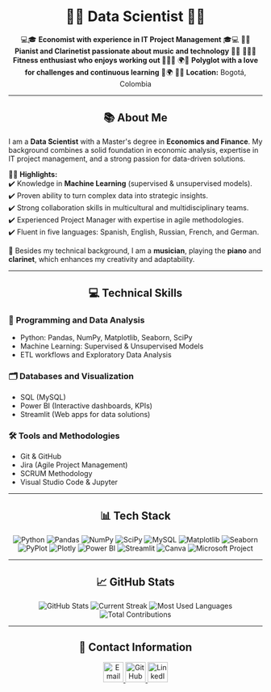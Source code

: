 <h1 align="center">👨‍💻 Data Scientist 👨‍💻</h1>
<p align="center">
💻🎓 <strong>Economist with experience in IT Project Management</strong> 🎓💻  
🎹🎼 <strong>Pianist and Clarinetist passionate about music and technology</strong> 🎼🎹  
🏋️‍♂️💪 <strong>Fitness enthusiast who enjoys working out </strong> 💪🏋️‍♂️  
🌍💬 <strong>Polyglot with a love for challenges and continuous learning</strong> 💬🌍  
📍🌆 <strong>Location:</strong> Bogotá, Colombia  
</p>

---

<h2 align="center">📚 About Me</h2>

I am a **Data Scientist** with a Master's degree in **Economics and Finance**. My background combines a solid foundation in economic analysis, expertise in IT project management, and a strong passion for data-driven solutions.

👨‍💻 **Highlights:**  
✔️ Knowledge in **Machine Learning** (supervised & unsupervised models).  
✔️ Proven ability to turn complex data into strategic insights.  
✔️ Strong collaboration skills in multicultural and multidisciplinary teams.  
✔️ Experienced Project Manager with expertise in agile methodologies.  
✔️ Fluent in five languages: Spanish, English, Russian, French, and German.  

🎵 Besides my technical background, I am a **musician**, playing the **piano** and **clarinet**, which enhances my creativity and adaptability.  

---

<h2 align="center">💻 Technical Skills</h2>

### 🔢 **Programming and Data Analysis**  
- Python: Pandas, NumPy, Matplotlib, Seaborn, SciPy  
- Machine Learning: Supervised & Unsupervised Models  
- ETL workflows and Exploratory Data Analysis  

### 🗂️ **Databases and Visualization**  
- SQL (MySQL)  
- Power BI (Interactive dashboards, KPIs)  
- Streamlit (Web apps for data solutions)  

### 🛠️ **Tools and Methodologies**  
- Git & GitHub  
- Jira (Agile Project Management)  
- SCRUM Methodology  
- Visual Studio Code & Jupyter  

---

<h2 align="center">📊 Tech Stack</h2>

<p align="center">
  <img src="https://img.shields.io/badge/-Python-3776AB?logo=python&logoColor=white&style=flat-square" alt="Python" />
  <img src="https://img.shields.io/badge/-Pandas-150458?logo=pandas&logoColor=white&style=flat-square" alt="Pandas" />
  <img src="https://img.shields.io/badge/-NumPy-013243?logo=numpy&logoColor=white&style=flat-square" alt="NumPy" />
  <img src="https://img.shields.io/badge/-SciPy-8CAAE6?logo=scipy&logoColor=white&style=flat-square" alt="SciPy" />
  <img src="https://img.shields.io/badge/-MySQL-4479A1?logo=mysql&logoColor=white&style=flat-square" alt="MySQL" />
  <img src="https://img.shields.io/badge/-Matplotlib-005571?logo=matplotlib&logoColor=white&style=flat-square" alt="Matplotlib" />
  <img src="https://img.shields.io/badge/-Seaborn-9A9A9A?style=flat-square" alt="Seaborn" />
  <img src="https://img.shields.io/badge/-PyPlot-764ABC?style=flat-square" alt="PyPlot" />
  <img src="https://img.shields.io/badge/-Plotly-3F4F75?logo=plotly&logoColor=white&style=flat-square" alt="Plotly" />
  <img src="https://img.shields.io/badge/-Power%20BI-F2C811?logo=powerbi&logoColor=black&style=flat-square" alt="Power BI" />
  <img src="https://img.shields.io/badge/-Streamlit-FF4B4B?logo=streamlit&logoColor=white&style=flat-square" alt="Streamlit" />
  <img src="https://img.shields.io/badge/-Canva-00C4CC?logo=canva&logoColor=white&style=flat-square" alt="Canva" />
  <img src="https://img.shields.io/badge/-Microsoft%20Project-217346?logo=microsoftproject&logoColor=white&style=flat-square" alt="Microsoft Project" />
</p>

---

<h2 align="center">📈 GitHub Stats</h2>

<p align="center">
  <img src="https://github-readme-stats.vercel.app/api?username=Klavier12&show_icons=true&theme=radical" alt="GitHub Stats" />
  <img src="https://github-readme-streak-stats.herokuapp.com/?user=Klavier12&theme=radical" alt="Current Streak" />
  <img src="https://github-readme-stats.vercel.app/api/top-langs/?username=Klavier12&layout=compact&theme=radical" alt="Most Used Languages" />
  <img src="https://github-readme-stats.vercel.app/api?username=Klavier12&show_icons=true&count_private=true&hide=contribs&theme=radical" alt="Total Contributions" />
</p>

---

<h2 align="center">📲 Contact Information</h2>

<p align="center">
  <a href="mailto:cristian1028andres@hotmail.com">
    <img src="https://img.icons8.com/ios-filled/50/000000/email.png" alt="Email" width="40" height="40"/>
  </a>
  <a href="https://github.com/Klavier12">
    <img src="https://img.icons8.com/ios-glyphs/50/000000/github.png" alt="GitHub" width="40" height="40"/>
  </a>
  <a href="https://www.linkedin.com/in/cristian-andrés-riveros-cubillos-8746a822a/">
    <img src="https://img.icons8.com/ios-filled/50/000000/linkedin.png" alt="LinkedIn" width="40" height="40"/>
  </a>
</p>
